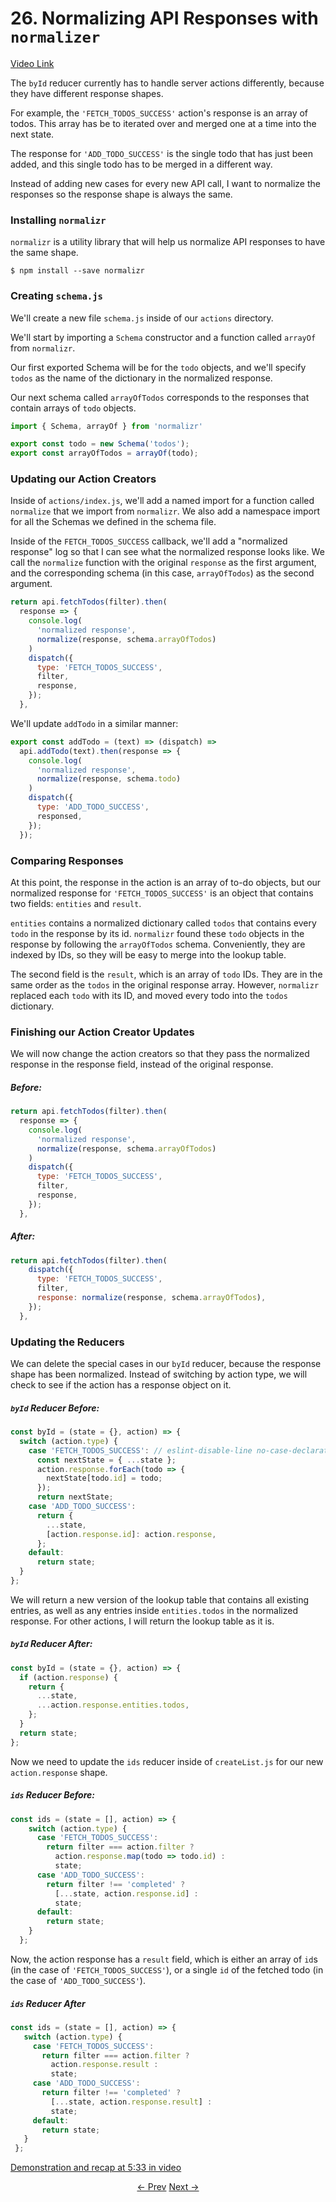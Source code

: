 # 26. Normalizing API Responses with `normalizer`
[Video Link](https://egghead.io/lessons/javascript-redux-normalizing-api-responses-with-normalizr)

The `byId` reducer currently has to handle server actions differently, because they have different response shapes.

For example, the `'FETCH_TODOS_SUCCESS'` action's response is an array of todos. This array has be to iterated over and merged one at a time into the next state.

The response for `'ADD_TODO_SUCCESS'` is the single todo that has just been added, and this single todo has to be merged in a different way.

Instead of adding new cases for every new API call, I want to normalize the responses so the response shape is always the same.

### Installing `normalizr`

`normalizr` is a utility library that will help us normalize API responses to have the same shape.

`$ npm install --save normalizr`

###  Creating `schema.js`
We'll create a new file `schema.js` inside of our `actions` directory.

We'll start by importing a `Schema` constructor and a function called `arrayOf` from `normalizr`.

Our first exported Schema will be for the `todo` objects, and we'll specify `todos` as the name of the dictionary in the normalized response.

Our next schema called `arrayOfTodos` corresponds to the responses that contain arrays of `todo` objects.

```javascript
import { Schema, arrayOf } from 'normalizr'

export const todo = new Schema('todos');
export const arrayOfTodos = arrayOf(todo);
```

### Updating our Action Creators

Inside of `actions/index.js`, we'll add a named import for a function called `normalize` that we import from `normalizr`. We also add a namespace import for all the Schemas we defined in the schema file.

Inside of the `FETCH_TODOS_SUCCESS` callback, we'll add a "normalized response" log so that I can see what the normalized response looks like. We call the `normalize` function with the original `response` as the first argument, and the corresponding schema (in this case, `arrayOfTodos`) as the second argument.

```javascript
return api.fetchTodos(filter).then(
  response => {
    console.log(
      'normalized response',
      normalize(response, schema.arrayOfTodos)
    )
    dispatch({
      type: 'FETCH_TODOS_SUCCESS',
      filter,
      response,
    });
  },
```

We'll update `addTodo` in a similar manner:
```javascript
export const addTodo = (text) => (dispatch) =>
  api.addTodo(text).then(response => {
    console.log(
      'normalized response',
      normalize(response, schema.todo)
    )
    dispatch({
      type: 'ADD_TODO_SUCCESS',
      responsed,
    });
  });
```

### Comparing Responses

At this point, the response in the action is an array of to-do objects, but our normalized response for `'FETCH_TODOS_SUCCESS'` is an object that contains two fields: `entities` and `result`.

`entities` contains a normalized dictionary called `todos` that contains every `todo` in the response by its id. `normalizr` found these `todo` objects in the response by following the `arrayOfTodos` schema. Conveniently, they are indexed by IDs, so they will be easy to merge into the lookup table.

The second field is the `result`, which is an array of `todo` IDs. They are in the same order as the `todos` in the original response array. However, `normalizr` replaced each `todo` with its ID, and moved every todo into the `todos` dictionary.


### Finishing our Action Creator Updates

We will now change the action creators so that they pass the normalized response in the response field, instead of the original response.

##### Before:
```javascript
return api.fetchTodos(filter).then(
  response => {
    console.log(
      'normalized response',
      normalize(response, schema.arrayOfTodos)
    )
    dispatch({
      type: 'FETCH_TODOS_SUCCESS',
      filter,
      response,
    });
  },
```

##### After:
```javascript
return api.fetchTodos(filter).then(
    dispatch({
      type: 'FETCH_TODOS_SUCCESS',
      filter,
      response: normalize(response, schema.arrayOfTodos),
    });
  },
```

### Updating the Reducers

We can delete the special cases in our `byId` reducer, because the response shape has been normalized. Instead of switching by action type, we will check to see if the action has a response object on it.

##### `byId` Reducer Before:
```javascript
const byId = (state = {}, action) => {
  switch (action.type) {
    case 'FETCH_TODOS_SUCCESS': // eslint-disable-line no-case-declarations
      const nextState = { ...state };
      action.response.forEach(todo => {
        nextState[todo.id] = todo;
      });
      return nextState;
    case 'ADD_TODO_SUCCESS':
      return {
        ...state,
        [action.response.id]: action.response,
      };
    default:
      return state;
  }
};
```

We will return a new version of the lookup table that contains all existing entries, as well as any entries inside `entities.todos` in the normalized response. For other actions, I will return the lookup table as it is.

##### `byId` Reducer After:
```javascript
const byId = (state = {}, action) => {
  if (action.response) {
    return {
      ...state,
      ...action.response.entities.todos,
    };
  }
  return state;
};
```

Now we need to update the `ids` reducer inside of `createList.js` for our new `action.response` shape.

##### `ids` Reducer Before:
```javascript
const ids = (state = [], action) => {
    switch (action.type) {
      case 'FETCH_TODOS_SUCCESS':
        return filter === action.filter ?
          action.response.map(todo => todo.id) :
          state;
      case 'ADD_TODO_SUCCESS':
        return filter !== 'completed' ?
          [...state, action.response.id] :
          state;
      default:
        return state;
    }
  };
```

Now, the action response has a `result` field, which is either an array of `id`s (in the case of `'FETCH_TODOS_SUCCESS'`), or a single `id` of the fetched todo (in the case of `'ADD_TODO_SUCCESS'`).

##### `ids` Reducer After
```javascript
const ids = (state = [], action) => {
   switch (action.type) {
     case 'FETCH_TODOS_SUCCESS':
       return filter === action.filter ?
         action.response.result :
         state;
     case 'ADD_TODO_SUCCESS':
       return filter !== 'completed' ?
         [...state, action.response.result] :
         state;
     default:
       return state;
   }
 };
```

[Demonstration and recap at 5:33 in video](https://egghead.io/lessons/javascript-redux-normalizing-api-responses-with-normalizr)


<p align="center">
<a href="./25-Creating_Data_on_the_Server.md"><- Prev</a>
<a href="./27-Updating_Data_on_the_Server.md">Next -></a>
</p>